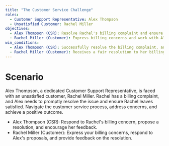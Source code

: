 ```yaml
---
title: "The Customer Service Challenge"
roles:
  - Customer Support Representative: Alex Thompson
  - Unsatisfied Customer: Rachel Miller
objectives:
  - Alex Thompson (CSR): Resolve Rachel's billing complaint and ensure she leaves satisfied.
  - Rachel Miller (Customer): Express billing concerns and work with Alex for a fair resolution.
win_conditions:
  - Alex Thompson (CSR): Successfully resolve the billing complaint, and Rachel expresses satisfaction.
  - Rachel Miller (Customer): Receives a fair resolution to her billing concern and expresses satisfaction.
---
```


# Scenario
Alex Thompson, a dedicated Customer Support Representative, is faced with an unsatisfied customer, Rachel Miller. Rachel has a billing complaint, and Alex needs to promptly resolve the issue and ensure Rachel leaves satisfied. Navigate the customer service process, address concerns, and achieve a positive outcome.

- Alex Thompson (CSR): Respond to Rachel's billing concern, propose a resolution, and encourage her feedback.
- Rachel Miller (Customer): Express your billing concerns, respond to Alex's proposals, and provide feedback on the resolution.
